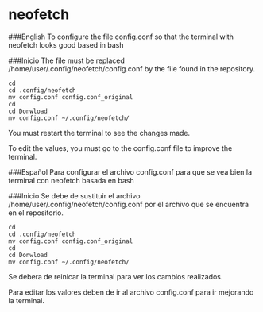 # neofetch

###English
To configure the file config.conf so that the terminal with neofetch looks good based in bash

###Inicio 
The file must be replaced /home/user/.config/neofetch/config.conf 
by the file found in the repository.


```
cd
cd .config/neofetch
mv config.conf config.conf_original
cd
cd Donwload 
mv config.conf ~/.config/neofetch/   
```

You must restart the terminal to see the changes made.

To edit the values, you must go to the config.conf file to improve the terminal.





###Español 
Para configurar el archivo config.conf para que se vea bien la terminal con neofetch basada en bash

###Inicio 
Se debe de sustituir el archivo /home/user/.config/neofetch/config.conf 
por el archivo que se encuentra en el repositorio.


```
cd
cd .config/neofetch
mv config.conf config.conf_original
cd
cd Donwload 
mv config.conf ~/.config/neofetch/   
```

Se debera de reinicar la terminal para ver los cambios realizados.

Para editar los valores deben de ir al archivo config.conf para ir mejorando la terminal.


